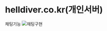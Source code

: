 # helldiver.co.kr(개인서버)

채팅기능
![채팅구현](https://user-images.githubusercontent.com/96754397/151833870-f52c8445-4ebd-4c1c-9062-9969fa217c08.gif)
